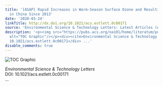 ```yaml
---
title: '[ASAP] Rapid Increases in Warm-Season Surface Ozone and Resulting Health Impact
  in China Since 2013'
date: '2020-03-24'
linkTitle: http://dx.doi.org/10.1021/acs.estlett.0c00171
source: 'Environmental Science & Technology Letters: Latest Articles (ACS Publications)'
description: '<p><img src="https://pubs.acs.org/na101/home/literatum/publisher/achs/journals/content/estlcu/0/estlcu.ahead-of-print/acs.estlett.0c00171/20200323/images/medium/ez0c00171_0004.gif"
  alt="TOC Graphic"/></p><div><cite>Environmental Science & Technology Letters</cite></div><div>DOI:
  10.1021/acs.estlett.0c00171</div> ...'
disable_comments: true
---
```

<p><img src="https://pubs.acs.org/na101/home/literatum/publisher/achs/journals/content/estlcu/0/estlcu.ahead-of-print/acs.estlett.0c00171/20200323/images/medium/ez0c00171_0004.gif" alt="TOC Graphic"/></p><div><cite>Environmental Science & Technology Letters</cite></div><div>DOI: 10.1021/acs.estlett.0c00171</div> ...